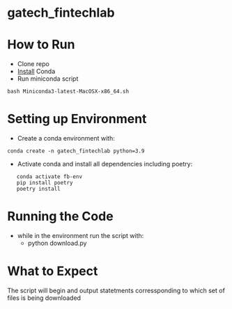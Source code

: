 # gatech_fintechlab


# How to Run

- Clone repo
- [Install](https://docs.conda.io/en/latest/miniconda.html) Conda
- Run miniconda script
```
bash Miniconda3-latest-MacOSX-x86_64.sh
```

# Setting up Environment

- Create a conda environment with:
```
conda create -n gatech_fintechlab python=3.9
```
- Activate conda and install all dependencies including poetry:
```
   conda activate fb-env
   pip install poetry
   poetry install
```

# Running the Code

- while in the environment run the script with:
  - python download.py

# What to Expect

The script will begin and output statetments corressponding to which set of files is being downloaded
